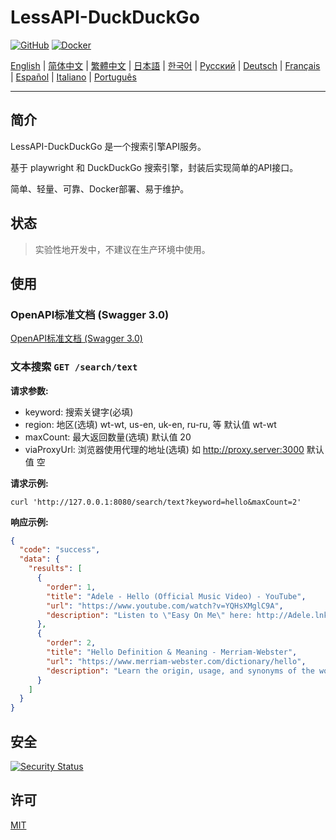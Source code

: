 # LessAPI-DuckDuckGo

[![GitHub](https://img.shields.io/github/license/lessapi-dev/lessapi-duckduckgo?style=for-the-badge)](https://github.com/lessapi-dev/lessapi-duckduckgo)
[![Docker](https://img.shields.io/docker/pulls/lessapi/lessapi-duckduckgo?style=for-the-badge)](https://hub.docker.com/r/lessapi-dev/lessapi-duckduckgo)

[English](./../../README.md) |
[简体中文](./../zhs/README.md) |
[繁體中文](./../zht/README.md) |
[日本語](./../ja/README.md) |
[한국어](./../ko/README.md) |
[Русский](./../ru/README.md) |
[Deutsch](./../de/README.md) |
[Français](./../fr/README.md) |
[Español](./../es/README.md) |
[Italiano](./../it/README.md) |
[Português](./../pt/README.md)


---

## 简介

LessAPI-DuckDuckGo 是一个搜索引擎API服务。

基于 playwright 和 DuckDuckGo 搜索引擎，封装后实现简单的API接口。

简单、轻量、可靠、Docker部署、易于维护。

## 状态

> 实验性地开发中，不建议在生产环境中使用。

## 使用

### OpenAPI标准文档 (Swagger 3.0)

[OpenAPI标准文档 (Swagger 3.0)](./../../lessapi-duckduckgo.openapi.json)

### 文本搜索 `GET /search/text`

**请求参数:**

- keyword: 搜索关键字(必填)
- region: 地区(选填)  wt-wt, us-en, uk-en, ru-ru, 等 默认值 wt-wt
- maxCount: 最大返回数量(选填)  默认值 20
- viaProxyUrl: 浏览器使用代理的地址(选填) 如 http://proxy.server:3000  默认值 空

**请求示例:**

```shell
curl 'http://127.0.0.1:8080/search/text?keyword=hello&maxCount=2'
```

**响应示例:**

```json
{
  "code": "success",
  "data": {
    "results": [
      {
        "order": 1,
        "title": "Adele - Hello (Official Music Video) - YouTube",
        "url": "https://www.youtube.com/watch?v=YQHsXMglC9A",
        "description": "Listen to \"Easy On Me\" here: http://Adele.lnk.to/EOMPre-order Adele's new album \"30\" before its release on November 19: https://www.adele.comShop the \"Adele..."
      },
      {
        "order": 2,
        "title": "Hello Definition & Meaning - Merriam-Webster",
        "url": "https://www.merriam-webster.com/dictionary/hello",
        "description": "Learn the origin, usage, and synonyms of the word hello, an expression or gesture of greeting. See examples of hello in sentences and related words from the dictionary."
      }
    ]
  }
}

```

## 安全

[![Security Status](https://www.murphysec.com/platform3/v31/badge/1779906127272730624.svg)](https://www.murphysec.com/console/report/1778449242088529920/1779906127272730624)

## 许可

[MIT](./../../LICENSE)

